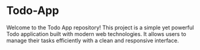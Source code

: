 # Todo-App
Welcome to the Todo App repository! This project is a simple yet powerful Todo application built with modern web technologies. It allows users to manage their tasks efficiently with a clean and responsive interface.
